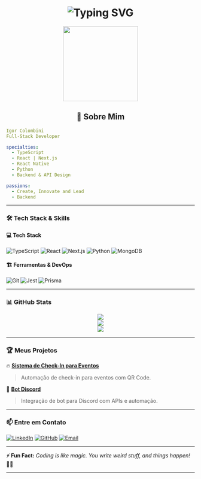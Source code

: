 
<h1 align="center">
  <img src="https://readme-typing-svg.herokuapp.com?font=Fira+Code&pause=1000&color=881e94&width=600&lines=Igor+%7C+Full-Stack+Developer;TypeScript+%7C+React+%7C+Next.js+%7C+Python;Building+Efficient+and+Scalable+Solutions" alt="Typing SVG" />
</h1>

<p align="center">
  <img src="https://media1.giphy.com/media/v1.Y2lkPTc5MGI3NjExbDZicXhyODNsc3duY3d6b2U5cjNjenAyY21lbmRwem5rMjVsZnU3cSZlcD12MV9pbnRlcm5hbF9naWZfYnlfaWQmY3Q9Zw/0V4hhkD1fpdAaMvIO6/giphy.gif" width="200"/>
</p>

<h2 align="center">🚀 Sobre Mim</h2>

```yaml
Igor Colombini
Full-Stack Developer

specialties: 
  - TypeScript
  - React | Next.js
  - React Native
  - Python
  - Backend & API Design

passions:
  - Create, Innovate and Lead
  - Backend
```

---

### 🛠️ Tech Stack & Skills

#### 💻 Tech Stack
![TypeScript](https://img.shields.io/badge/-TypeScript-007ACC?logo=typescript&logoColor=white&style=for-the-badge)
![React](https://img.shields.io/badge/-React-61DAFB?logo=react&logoColor=white&style=for-the-badge)
![Next.js](https://img.shields.io/badge/-Next.js-000000?logo=nextdotjs&logoColor=white&style=for-the-badge)
![Python](https://img.shields.io/badge/-Python-3776AB?logo=python&logoColor=white&style=for-the-badge)
![MongoDB](https://img.shields.io/badge/-MongoDB-4EA94B?logo=mongodb&logoColor=white&style=for-the-badge)

#### 🏗️ Ferramentas & DevOps
![Git](https://img.shields.io/badge/-Git-F05032?logo=git&logoColor=white&style=for-the-badge)
![Jest](https://img.shields.io/badge/-Jest-2496ED?logo=Jest&logoColor=white&style=for-the-badge)
![Prisma](https://img.shields.io/badge/-Prisma-2D3748?logo=prisma&logoColor=white&style=for-the-badge)

---

### 📊 GitHub Stats
<p align="center">
  <img src="https://github-readme-streak-stats.herokuapp.com/?user=igorcol&theme=radical&hide_border=true&fire=DD2727"/>
  <br/>
  <img src="https://github-readme-stats.vercel.app/api?username=igorcol&show_icons=true&theme=radical"/>
  <br/>
  <img src="https://github-readme-stats.vercel.app/api/top-langs/?username=igorcol&layout=compact&theme=radical"/>
</p>

---

### 🏆 Meus Projetos
🔥 **[Sistema de Check-In para Eventos](https://github.com/seu-usuario/checkin-system)**
> Automação de check-in para eventos com QR Code.

🤖 **[Bot Discord](https://github.com/seu-usuario/discord-bot)**
> Integração de bot para Discord com APIs e automação.

---

### 📫 Entre em Contato
[![LinkedIn](https://img.shields.io/badge/-LinkedIn-0077B5?logo=linkedin&logoColor=white&style=for-the-badge)](https://linkedin.com/in/seu-usuario)
[![GitHub](https://img.shields.io/badge/-GitHub-181717?logo=github&logoColor=white&style=for-the-badge)](https://github.com/seu-usuario)
[![Email](https://img.shields.io/badge/-Email-D14836?logo=gmail&logoColor=white&style=for-the-badge)](mailto:seuemail@email.com)

---
**⚡ Fun Fact:** _Coding is like magic. You write weird stuff, and things happen!_ 🎩✨

---
